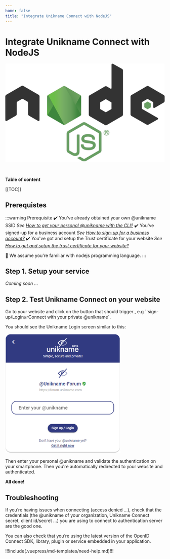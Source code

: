 ```yaml
---
home: false
title: "Integrate Unikname Connect with NodeJS"
---
```


# Integrate Unikname Connect with NodeJS

<hpicture noshadow>![Node JS](./nodejs-logo-full.png)</hpicture>

<br/>

**Table of content**

[[TOC]]

<hseparator/>

## Prerequistes

:::warning Prerequisite
:heavy_check_mark: You've already obtained your own @unikname SSID
<hbox>_See [How to get your personal @unikname with the CLI?](./howto-get-my-unikname-via-cli)_</hbox>
:heavy_check_mark: You've signed-up for a business account
<hbox>_See [How to sign-up for a business account?](./howto-signup-business-account)_</hbox>
:heavy_check_mark: You've got and setup the Trust certificate for your website
<hbox>_See [How to get and setup the trust certificate for your website?](./howto-get-unikname-trust-certificate-organization)_</hbox>

:book: We assume you're familiar with nodejs programming language.
:::

## Step 1. Setup your service 

_Coming soon ..._

## Step 2. Test Unikname Connect on your website

Go to your website and click on the button that should trigger <brand name="UNC"/>, e.g ``sign-up/Login` or `Connect with your private @unikname`.

You should see the Unikname Login screen similar to this:

<hpicture>![enter-your-unikname](./../images/unc-enter-unikname.png)</hpicture>

Then enter your personal @unikname and validate the authentication on your smartphone. Then you're automatically redirected to your website and authenticated.

**All done!**

<hseparator/>

## Troubleshooting

If you’re having issues when connecting (access denied ...), check that the credentials (the @unikname of your organization, Unikname Connect secret, client id/secret ...) you are using to connect to <brand name="UNC"/> authentication server are the good one.

You can also check that you’re using the latest version of the OpenID Connect SDK, library, plugin or service embedded in your application.

!!!include(.vuepress/md-templates/need-help.md)!!!
